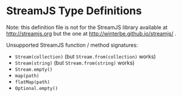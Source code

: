 # StreamJS Type Definitions

Note: this definition file is not for the StreamJS library available at http://streamjs.org but the one at
http://winterbe.github.io/streamjs/ .

Unsupported StreamJS function / method signatures:
 * `Stream(collection)` (but `Stream.from(collection)` works)
 * `Stream(string)` (but `Stream.from(string)` works)
 * `Stream.empty()` 
 * `map(path)`
 * `flatMap(path)`
 * `Optional.empty()`
